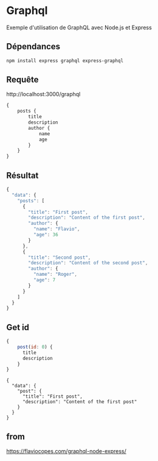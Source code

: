 # Graphql

Exemple d'utilisation de GraphQL avec Node.js et Express

## Dépendances

```bash
npm install express graphql express-graphql
```

## Requête

http://localhost:3000/graphql

```js
{
	posts {
	    title
	    description
        author {
            name
            age
        }
	}
}
```

## Résultat

```js
{
  "data": {
    "posts": [
      {
        "title": "First post",
        "description": "Content of the first post",
        "author": {
          "name": "Flavio",
          "age": 36
        }
      },
      {
        "title": "Second post",
        "description": "Content of the second post",
        "author": {
          "name": "Roger",
          "age": 7
        }
      }
    ]
  }
}
```

## Get id

```js
{
	post(id: 0) {
	  title
	  description
	}
}
```

```
{
  "data": {
    "post": {
      "title": "First post",
      "description": "Content of the first post"
    }
  }
}
```

## from

https://flaviocopes.com/graphql-node-express/

